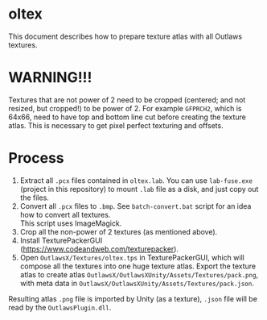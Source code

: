 # oltex

This document describes how to prepare texture atlas with all Outlaws textures.

# WARNING!!!
Textures that are not power of 2 need to be cropped (centered; and not resized, but cropped!) to be power of 2.
For example `GFPRCH2`, which is 64x66, need to have top and bottom line cut before creating the texture atlas.
This is necessary to get pixel perfect texturing and offsets.

# Process

1. Extract all `.pcx` files contained in `oltex.lab`.
   You can use `lab-fuse.exe` (project in this repository) to mount `.lab` file as a disk, and just copy out the files.
2. Convert all `.pcx` files to `.bmp`.
   See `batch-convert.bat` script for an idea how to convert all textures.  
   This script uses ImageMagick.  
3. Crop all the non-power of 2 textures (as mentioned above).
4. Install TexturePackerGUI (https://www.codeandweb.com/texturepacker).
4. Open `OutlawsX/Textures/oltex.tps` in TexturePackerGUI, which will compose all the textures into one huge texture atlas.
   Export the texture atlas to create atlas `OutlawsX/OutlawsXUnity/Assets/Textures/pack.png`, with meta data in `OutlawsX/OutlawsXUnity/Assets/Textures/pack.json`.

Resulting atlas `.png` file is imported by Unity (as a texture), `.json` file will be read by the `OutlawsPlugin.dll`.
